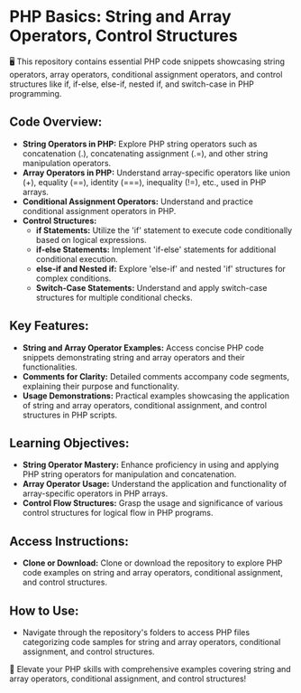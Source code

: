 # PHP Basics: String and Array Operators, Control Structures

🖥️ This repository contains essential PHP code snippets showcasing string operators, array operators, conditional assignment operators, and control structures like if, if-else, else-if, nested if, and switch-case in PHP programming.

## Code Overview:
- **String Operators in PHP:** Explore PHP string operators such as concatenation (.), concatenating assignment (.=), and other string manipulation operators.
- **Array Operators in PHP:** Understand array-specific operators like union (+), equality (==), identity (===), inequality (!=), etc., used in PHP arrays.
- **Conditional Assignment Operators:** Understand and practice conditional assignment operators in PHP.
- **Control Structures:**
  - **if Statements:** Utilize the 'if' statement to execute code conditionally based on logical expressions.
  - **if-else Statements:** Implement 'if-else' statements for additional conditional execution.
  - **else-if and Nested if:** Explore 'else-if' and nested 'if' structures for complex conditions.
  - **Switch-Case Statements:** Understand and apply switch-case structures for multiple conditional checks.

## Key Features:
- **String and Array Operator Examples:** Access concise PHP code snippets demonstrating string and array operators and their functionalities.
- **Comments for Clarity:** Detailed comments accompany code segments, explaining their purpose and functionality.
- **Usage Demonstrations:** Practical examples showcasing the application of string and array operators, conditional assignment, and control structures in PHP scripts.

## Learning Objectives:
- **String Operator Mastery:** Enhance proficiency in using and applying PHP string operators for manipulation and concatenation.
- **Array Operator Usage:** Understand the application and functionality of array-specific operators in PHP arrays.
- **Control Flow Structures:** Grasp the usage and significance of various control structures for logical flow in PHP programs.

## Access Instructions:
- **Clone or Download:** Clone or download the repository to explore PHP code examples on string and array operators, conditional assignment, and control structures.

## How to Use:
- Navigate through the repository's folders to access PHP files categorizing code samples for string and array operators, conditional assignment, and control structures.

🚀 Elevate your PHP skills with comprehensive examples covering string and array operators, conditional assignment, and control structures!
